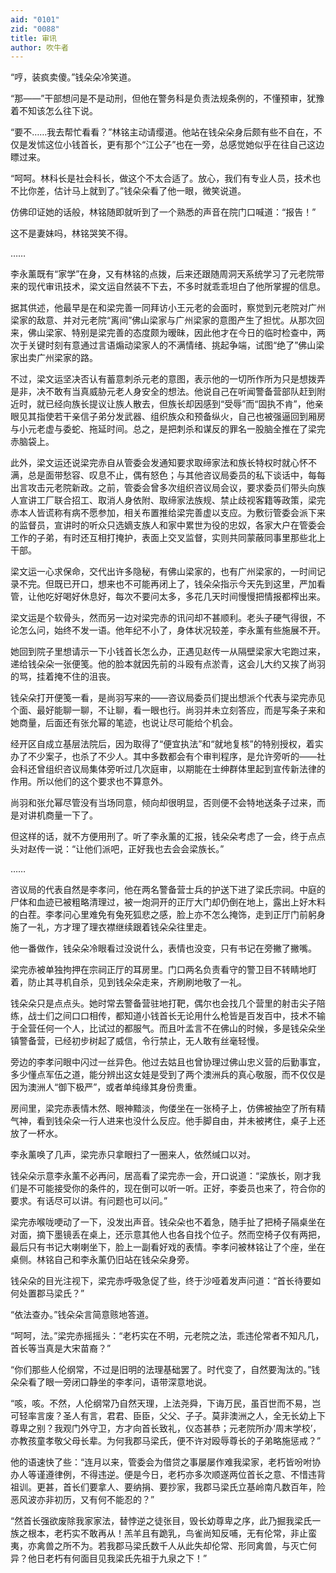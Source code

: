 ```yaml
---
aid: "0101"
zid: "0088"
title: 审讯
author: 吹牛者
---
```


“哼，装疯卖傻。”钱朵朵冷笑道。



“那——”干部想问是不是动刑，但他在警务科是负责法规条例的，不懂预审，犹豫着不知该怎么往下说。



“要不……我去帮忙看看？”林铭主动请缨道。他站在钱朵朵身后颇有些不自在，不仅是发怵这位小钱首长，更有那个“江公子”也在一旁，总感觉她似乎在往自己这边瞟过来。



“呵呵。林科长是社会科长，做这个不太合适了。放心，我们有专业人员，技术也不比你差，估计马上就到了。”钱朵朵看了他一眼，微笑说道。



仿佛印证她的话般，林铭随即就听到了一个熟悉的声音在院门口喊道：“报告！”



这不是妻妹吗，林铭哭笑不得。



……



李永薰既有“家学”在身，又有林铭的点拨，后来还跟随周洞天系统学习了元老院带来的现代审讯技术，梁文运自然装不下去，不多时就乖乖坦白了他所掌握的信息。



据其供述，他最早是在和梁完善一同拜访小王元老的会面时，察觉到元老院对广州梁家的敌意、并对元老院“离间”佛山梁家与广州梁家的意图产生了担忧。从那次回来，佛山梁家、特别是梁完善的态度颇为暧昧，因此他才在今日的临时检查中，两次于关键时刻有意通过言语煽动梁家人的不满情绪、挑起争端，试图“绝了”佛山梁家出卖广州梁家的路。



不过，梁文运坚决否认有蓄意刺杀元老的意图，表示他的一切所作所为只是想拨弄是非，决不敢有当真威胁元老人身安全的想法。他说自己在听闻警备营部队赶到附近时，就已经向族长提议让族人散去，但族长却因感到“受辱”而“固执不肯”，他亲眼见其指使若干亲信子弟分发武器、组织族众和预备纵火，自己也被强逼回到厢房与小元老虚与委蛇、拖延时间。总之，是把刺杀和谋反的罪名一股脑全推在了梁完赤脑袋上。



此外，梁文运还说梁完赤自从管委会发通知要求取缔家法和族长特权时就心怀不满，总是面带愁容、叹息不止，偶有怒色；与其他咨议局委员的私下谈话中，每每出言攻击元老院新政。之前，管委会曾多次组织咨议局会议，要求委员们带头向族人宣讲工厂联合招工、取消人身依附、取缔家法族规、禁止歧视客籍等政策，梁完赤本人皆谎称有病不愿参加，相关布置推给梁完善虚以支应。为敷衍管委会派下来的监督员，宣讲时的听众只选嫡支族人和家中累世为役的忠奴，各家大户在管委会工作的子弟，有时还互相打掩护，表面上交叉监督，实则共同蒙蔽同事里那些北上干部。



梁文运一心求保命，交代出许多隐秘，有佛山梁家的，也有广州梁家的，一时间记录不完。但既已开口，想来也不可能再闭上了，钱朵朵指示今天先到这里，严加看管，让他吃好喝好休息好，每次不要问太多，多花几天时间慢慢把情报都榨出来。



梁文运是个软骨头，然而另一边对梁完赤的讯问却不甚顺利。老头子硬气得很，不论怎么问，始终不发一语。他年纪不小了，身体状况较差，李永薰有些施展不开。



她回到院子里想请示一下小钱首长怎么办，正遇见赵传一从隔壁梁家大宅跑过来，递给钱朵朵一张便笺。他的脸本就因先前的斗殴有点淤青，这会儿大约又挨了尚羽的骂，挂着掩不住的沮丧。



钱朵朵打开便笺一看，是尚羽写来的——咨议局委员们提出想派个代表与梁完赤见个面、最好能聊一聊，不让聊，看一眼也行。尚羽并未立刻答应，而是写条子来和她商量，后面还有张允幂的笔迹，也说让尽可能给个机会。



经开区自成立基层法院后，因为取得了“便宜执法”和“就地复核”的特别授权，着实办了不少案子，也杀了不少人。其中多数都会有个审判程序，是允许旁听的——社会科还曾组织咨议局集体旁听过几次庭审，以期能在士绅群体里起到宣传新法律的作用。所以他们的这个要求也不算意外。



尚羽和张允幂尽管没有当场同意，倾向却很明显，否则便不会特地送条子过来，而是对讲机商量一下了。



但这样的话，就不方便用刑了。听了李永薰的汇报，钱朵朵考虑了一会，终于点点头对赵传一说：“让他们派吧，正好我也去会会梁族长。”



……



咨议局的代表自然是李孝问，他在两名警备营士兵的护送下进了梁氏宗祠。中庭的尸体和血迹已被粗略清理过，被一炮洞开的正厅大门却仍倒在地上，露出上好木料的白茬。李孝问心里难免有兔死狐悲之感，脸上亦不怎么掩饰，走到正厅门前躬身施了一礼，方才理了理衣襟继续跟着钱朵朵往里走。



他一番做作，钱朵朵冷眼看过没说什么，表情也没变，只有书记在旁撇了撇嘴。



梁完赤被单独拘押在宗祠正厅的耳房里。门口两名负责看守的警卫目不转睛地盯着，防止其寻机自杀，见到钱朵朵走来，齐刷刷地敬了一礼。



钱朵朵只是点点头。她时常去警备营驻地打靶，偶尔也会找几个营里的射击尖子陪练，战士们之间口口相传，都知道小钱首长无论用什么枪皆是百发百中，技术不输于全营任何一个人，比试过的都服气。而且叶孟言不在佛山的时候，多是钱朵朵坐镇警备营，已经初步树起了威信，令行禁止，无人敢有丝毫轻慢。



旁边的李孝问眼中闪过一丝异色。他过去姑且也曾协理过佛山忠义营的后勤事宜，多少懂点军伍之道，能分辨出这女娃是受到了两个澳洲兵的真心敬服，而不仅仅是因为澳洲人“御下极严”，或者单纯缘其身份贵重。



房间里，梁完赤表情木然、眼神黯淡，佝偻坐在一张椅子上，仿佛被抽空了所有精气神，看到钱朵朵一行人进来也没什么反应。他手脚自由，并未被拷住，桌子上还放了一杯水。



李永薰唤了几声，梁完赤只拿眼扫了一圈来人，依然缄口以对。



钱朵朵示意李永薰不必再问，居高看了梁完赤一会，开口说道：“梁族长，刚才我们是不可能接受你的条件的，现在倒可以听一听。正好，李委员也来了，符合你的要求。有话尽可以讲。有问题也可以问。”



梁完赤喉咙哽动了一下，没发出声音。钱朵朵也不着急，随手扯了把椅子隔桌坐在对面，摘下墨镜丢在桌上，还示意其他人也各自找个位子。然而空椅子仅有两把，最后只有书记大喇喇坐下，脸上一副看好戏的表情。李孝问被林铭让了个座，坐在桌侧。林铭自己和李永薰仍旧站在钱朵朵身旁。



钱朵朵的目光注视下，梁完赤呼吸急促了些，终于沙哑着发声问道：“首长待要如何处置郡马梁氏？”



“依法查办。”钱朵朵言简意赅地答道。



“呵呵，法。”梁完赤摇摇头：“老朽实在不明，元老院之法，乖违伦常者不知凡几，首长等当真是大宋苗裔？”



“你们那些人伦纲常，不过是旧明的法理基础罢了。时代变了，自然要淘汰的。”钱朵朵看了眼一旁闭口静坐的李孝问，语带深意地说。



“咳，咳。不然，人伦纲常乃自然天理，上法尧舜，下诲万民，虽百世而不易，岂可轻率言废？圣人有言，君君、臣臣，父父、子子。莫非澳洲之人，全无长幼上下尊卑之别？我观门外守卫，方才向首长致礼，仪态甚恭；元老院所办‘周末学校’，亦教孩童孝敬父母长辈。为何我郡马梁氏，便不许对殴辱尊长的子弟略施惩戒？”



他的语速快了些：“连月以来，管委会为借贷之事屡屡作难我梁家，老朽皆吩咐协办人等谨遵律例，不得违逆。便是今日，老朽亦多次顺遂两位首长之意、不惜违背祖训。更甚，首长们要拿人、要纳捐、要抄家，我郡马梁氏立基岭南凡数百年，险恶风波亦非初历，又有何不能忍的？”

“然首长强欲废除我家家法，替悖逆之徒张目，毁长幼尊卑之序，此乃掘我梁氏一族之根本，老朽实不敢再从！羔羊且有跪乳，鸟雀尚知反哺，无有伦常，非止蛮夷，亦禽兽之所不为。若我郡马梁氏数千人从此失却伦常、形同禽兽，与灭亡何异？他日老朽有何面目见我梁氏先祖于九泉之下！”
